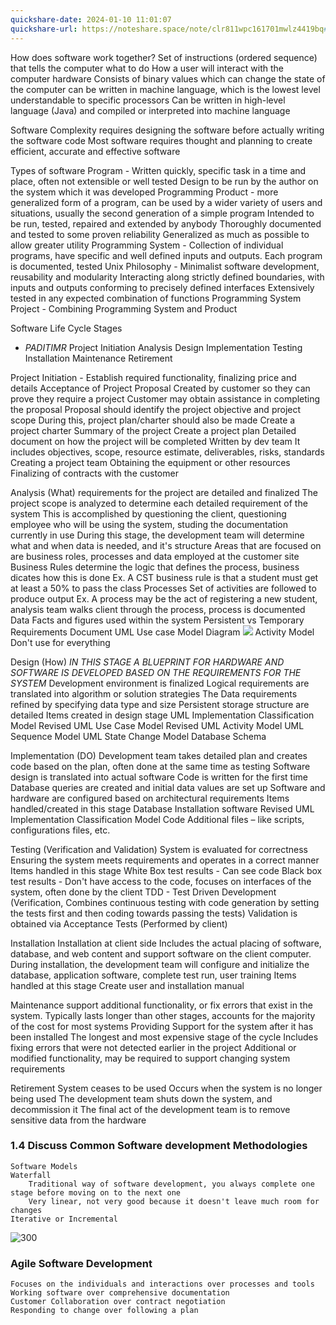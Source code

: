 ```yaml
---
quickshare-date: 2024-01-10 11:01:07
quickshare-url: https://noteshare.space/note/clr811wpc161701mwlz4419bq#3RiL0/KfOtgF07CEbWahLME4XyzVa0ht/OMCGZDd9oM
---
```

How does software work together?
	Set of instructions (ordered sequence) that tells the computer what to do 
	How a user will interact with the computer hardware
	Consists of binary values which can change the state of the computer
	can be written in machine language, which is the lowest level understandable to specific processors
	Can be written in high-level language (Java) and compiled or interpreted into machine language

Software Complexity
	requires designing the software before actually writing the software code
	Most software requires thought and planning to create efficient, accurate and effective software

Types of software
	Program - Written quickly, specific task in a time and place, often not extensible or well tested
		Design to be run by the author on the system which it was developed
	Programming Product - more generalized form of a program, can be used by a wider variety of users and situations, usually the second generation of a simple program
		Intended to be run, tested, repaired and extended by anybody
		Thoroughly documented and tested to some proven reliability
		Generalized as much as possible to allow greater utility
	Programming System - Collection of individual programs, have specific and well defined inputs and outputs. Each program is documented, tested
		Unix Philosophy - Minimalist software development, reusability and modularity
		Interacting along strictly defined boundaries, with inputs and outputs conforming to precisely defined interfaces
		Extensively tested in any expected combination of functions
	Programming System Project - Combining Programming System and Product

Software Life Cycle Stages
- *PADITIMR*
	Project Initiation
	Analysis
	Design
	Implementation
	Testing
	Installation
	Maintenance
	Retirement

Project Initiation - Establish required functionality, finalizing price and details
	Acceptance of Project Proposal
		Created by customer so they can prove they require a project
		Customer may obtain assistance in completing the proposal
		Proposal should identify the project objective and project scope
		During this, project plan/charter should also be made
	Create a project charter
		Summary of the project
	Create a project plan
		Detailed document on how the project will be completed
		Written by dev team
		It includes objectives, scope, resource estimate, deliverables, risks, standards
	Creating a project team
	Obtaining the equipment or other resources
	Finalizing of contracts with the customer

Analysis (What)
	requirements for the project are detailed and finalized
	The project scope is analyzed to determine each detailed requirement of the system
	This is accomplished by questioning the client, questioning employee who will be using the system, studing the documentation currently in use
	During this stage, the development team will determine what and when data is needed, and it's structure
	Areas that are focused on are business roles, processes and data employed at the customer site
	Business Rules
		determine the logic that defines the process, business dicates how this is done
		Ex. A CST business rule is that a student must get at least a 50% to pass the class
	Processes
		Set of activities are followed to produce output
		Ex. A process may be the act of registering a new student, analysis team walks client through the process, process is documented
	Data
		Facts and figures used within the system
		Persistent vs Temporary
	Requirements Document
	UML Use case Model
		Diagram
			![](Pasted%20image%2020240102111500.png)
	Activity Model
		Don't use for everything

Design (How)
	*IN THIS STAGE A BLUEPRINT FOR HARDWARE AND SOFTWARE IS DEVELOPED BASED ON THE REQUIREMENTS FOR THE SYSTEM*
	Development environment is finalized
	Logical requirements are translated into algorithm or solution strategies
	The Data requirements refined by specifying data type and size
	Persistent storage structure are detailed
	Items created in design stage
		UML Implementation Classification Model
		Revised UML Use Case Model
		Revised UML Activity Model
		UML Sequence Model
		UML State Change Model
		Database Schema

Implementation (DO)
	Development team takes detailed plan and creates code based on the plan, often done at the same time as testing
	Software design is translated into actual software
	Code is written for the first time
	Database queries are created and initial data values are set up
	Software and hardware are configured based on architectural requirements
	Items handled/created in this stage
		Database
		Installation software
		Revised UML Implementation Classification Model
		Code
		Additional files – like scripts, configurations files, etc.

Testing (Verification and Validation)
	System is evaluated for correctness
	Ensuring the system meets requirements and operates in a correct manner
	Items handled in this stage
		White Box test results - Can see code
		Black box test results - Don't have access to the code, focuses on interfaces of the system, often done by the client
	TDD - Test Driven Development (Verification, Combines continuous testing with code generation by setting the tests first and then coding towards passing the tests)
	Validation is obtained via Acceptance Tests (Performed by client)

Installation
	Installation at client side
	Includes the actual placing of software, database, and web content and support software on the client computer.
	During installation, the development team will configure and initialize the database, application software, complete test run, user training
	Items handled at this stage
		Create user and installation manual

Maintenance
	support additional functionality, or fix errors that exist in the system. Typically lasts longer than other stages, accounts for the majority of the cost for most systems
	Providing Support for the system after it has been installed
	The longest and most expensive stage of the cycle
	Includes fixing errors that were not detected earlier in the project
	Additional or modified functionality, may be required to support changing system requirements

Retirement
	System ceases to be used
	Occurs when the system is no longer being used
	The development team shuts down the system, and decommission it
	The final act of the development team is to remove sensitive data from the hardware

### 1.4 Discuss Common Software development Methodologies
	Software Models
	Waterfall
		Traditional way of software development, you always complete one stage before moving on to the next one
		Very linear, not very good because it doesn't leave much room for changes
	Iterative or Incremental
![300](Pasted%20image%2020240105080934.png)
### Agile Software Development
	Focuses on the individuals and interactions over processes and tools
	Working software over comprehensive documentation
	Customer Collaboration over contract negotiation
	Responding to change over following a plan